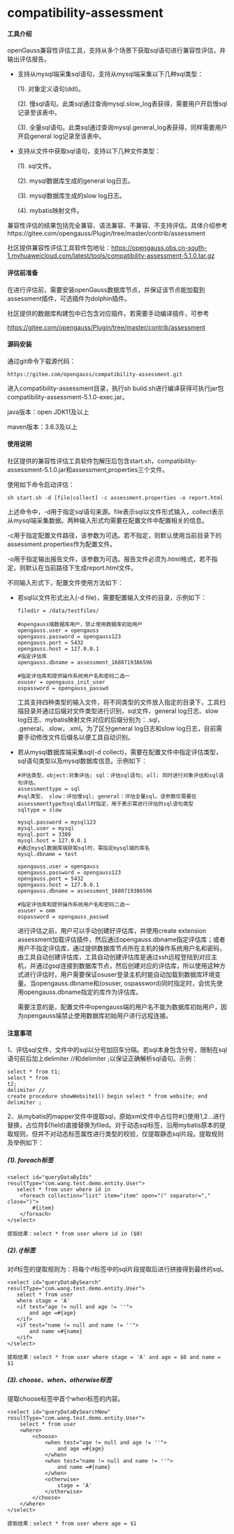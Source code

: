 # compatibility-assessment

#### 工具介绍
openGauss兼容性评估工具，支持从多个场景下获取sql语句进行兼容性评估，并输出评估报告。

- 支持从mysql端采集sql语句，支持从mysql端采集以下几种sql类型：

  (1). 对象定义语句(ddl)。

  (2). 慢sql语句。此类sql通过查询mysql.slow_log表获得，需要用户开启慢sql记录至该表中。

  (3). 全量sql语句。此类sql通过查询mysql.general_log表获得，同样需要用户开启general log记录至该表中。

- 支持从文件中获取sql语句，支持以下几种文件类型：

  (1). sql文件。

  (2). mysql数据库生成的general log日志。

  (3). mysql数据库生成的slow log日志。

  (4). mybatis映射文件。

兼容性评估的结果包括完全兼容、语法兼容、不兼容、不支持评估。具体介绍参考https://gitee.com/opengauss/Plugin/tree/master/contrib/assessment

社区提供兼容性评估工具软件包地址：https://opengauss.obs.cn-south-1.myhuaweicloud.com/latest/tools/compatibility-assessment-5.1.0.tar.gz

#### 评估前准备

在进行评估前，需要安装openGauss数据库节点，并保证该节点能加载到assessment插件，可选插件为dolphin插件。

社区提供的数据库构建包中已包含对应插件。若需要手动编译插件，可参考

https://gitee.com/opengauss/Plugin/tree/master/contrib/assessment

#### 源码安装

通过git命令下载源代码：

```
https://gitee.com/opengauss/compatibility-assessment.git
```

进入compatibility-assessment目录，执行sh build.sh进行编译获得可执行jar包compatibility-assessment-5.1.0-exec.jar。

java版本：open JDK11及以上

maven版本：3.6.3及以上

#### 使用说明

社区提供的兼容性评估工具软件包解压后包含start.sh，compatibility-assessment-5.1.0.jar和assessment,properties三个文件。

使用如下命令启动评估：

```
sh start.sh -d [file|collect] -c assessment.properties -o report.html
```

上述命令中，-d用于指定sql语句来源。file表示sql以文件形式输入，collect表示从mysql端采集数据。两种输入形式均需要在配置文件中配置相关的信息。

-c用于指定配置文件路径，该参数为可选。若不指定，则默认使用当前目录下的assessment.properties作为配置文件。

-o用于指定输出报告文件，该参数为可选。报告文件必须为.html格式，若不指定，则默认在当前路径下生成report.html文件。

不同输入形式下，配置文件使用方法如下：

- 若sql以文件形式出入(-d file)，需要配置输入文件的目录，示例如下：

  ```
  filedir = /data/testfiles/
  
  #opengauss端数据库用户，禁止使用数据库初始用户
  opengauss.user = opengauss
  opengauss.password = opengauss123
  opengauss.port = 5432
  opengauss.host = 127.0.0.1
  #指定评估库
  opengauss.dbname = assessment_1688719386596
  
  #指定评估库和提供操作系统用户名和密码二选一
  osuser = opengauss_init_user
  ospassword = opengauss_passwd
  ```

  工具支持四种类型的输入文件，将不同类型的文件放入指定的目录下，工具扫描目录并通过后缀对文件类型进行识别，sql文件、general log日志、slow log日志、mybatis映射文件对应的后缀分别为：.sql， .general，.slow，.xml。为了区分general log日志和slow log日志，目前需要手动修改文件后缀名以便工具自动识别。

- 若从mysql数据库端采集sql(-d collect)，需要在配置文件中指定评估类型，sql语句类型以及mysql数据库信息。示例如下：

  ```
  #评估类型，object:对象评估; sql：评估sql语句; all: 同时进行对象评估和sql语句评估。
  assessmenttype = sql
  #sql类型， slow：评估慢sql; general：评估全量sql。该参数仅需要在assessmenttype为sql或all时指定，用于表示需进行评估的sql语句类型
  sqltype = slow
  
  mysql.password = mysql123 
  mysql.user = mysql
  mysql.port = 3389
  mysql.host = 127.0.0.1
  #通过mysql数据库端获取sql时，需指定mysql端的库名
  mysql.dbname = test
  
  opengauss.user = opengauss
  opengauss.password = opengauss123
  opengauss.port = 5432
  opengauss.host = 127.0.0.1
  opengauss.dbname = assessment_1688719386596
  
  #指定评估库和提供操作系统用户名和密码二选一
  osuser = omm
  ospassword = opengauss_passwd
  ```
  
  进行评估之前，用户可以手动创建好评估库，并使用create extension assessment加载评估插件，然后通过opengauss.dbname指定评估库；或者用户不指定评估库，通过提供数据库节点所在主机的操作系统用户名和密码，由工具自动创建评估库，工具自动创建评估库是通过ssh远程登陆到对应主机，并通过gsql连接到数据库节点，然后创建对应的评估库，所以使用这种方式进行评估时，用户需要保证osuser登录主机时能自动加载到数据库环境变量。当opengauss.dbname和(osuser, ospassword)同时指定时，会优先使用opengauss.dbname指定的库作为评估库。
  
  需要注意的是，配置文件中opengauss端的用户名不能为数据库初始用户，因为opengauss端禁止使用数据库初始用户进行远程连接。

#### 注意事项

1、评估sql文件，文件中的sql以分号加回车分隔。若sql本身包含分号，限制在sql语句前后加上delimiter //和delimiter ;以保证正确解析sql语句。示例：

```
select * from t1;
select * from
t2;
delimiter //
create procedure showWebsite1() begin select * from website; end
delimiter ;
```

2、从mybatis的mapper文件中提取sql，原始xml文件中占位符#{}使用$1,$2...进行替换，占位符${field}直接替换为filed。对于动态sql标签，沿用mybatis原本的提取规则，但并不对动态标签属性进行类型的校验，仅提取静态sql片段。提取规则及举例如下：

##### (1). foreach标签

```
<select id="queryDataByIds" resultType="com.wang.test.demo.entity.User">
   select * from user where id in
    <foreach collection="list" item="item" open="(" separator="," close=")">
        #{item}
    </foreach>
</select>
```

```
提取结果：select * from user where id in ($0)
```

##### (2). if标签

对if标签的提取规则为：将每个if标签中的sql片段提取后进行拼接得到最终的sql。

```
<select id="queryDataBySearch" resultType="com.wang.test.demo.entity.User">
   select * from user
   where stage = 'A'
   <if test="age != null and age != ''">
       and age =#{age}
   </if>
   <if test="name != null and name != ''">
       and name =#{name}
   </if>
</select>
```

```
提取结果：select * from user where stage = 'A' and age = $0 and name = $1
```

##### (3). choose、when、otherwise标签

提取choose标签中首个when标签的内容。

```
<select id="queryDataBySearchNew" resultType="com.wang.test.demo.entity.User">
    select * from user
    <where>
        <choose>
            <when test="age != null and age != ''">
                and age =#{age}
            </when>
            <when test="name != null and name != ''">
                and name =#{name}
            </when>
            <otherwise>
                stage = 'A'
            </otherwise>
        </choose>
    </where>
</select>
```

```
提取结果：select * from user where age = $1
```
